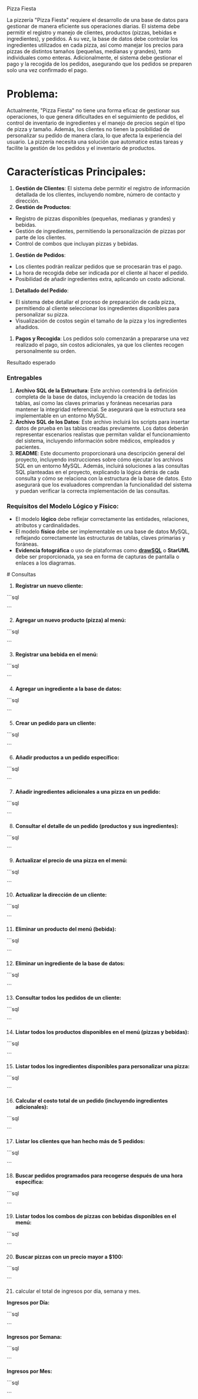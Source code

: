 Pizza Fiesta

La pizzería "Pizza Fiesta" requiere el desarrollo de una base de datos para gestionar de manera eficiente sus operaciones diarias. El sistema debe permitir el registro y manejo de clientes, productos (pizzas, bebidas e ingredientes), y pedidos. A su vez, la base de datos debe controlar los ingredientes utilizados en cada pizza, así como manejar los precios para pizzas de distintos tamaños (pequeñas, medianas y grandes), tanto individuales como enteras. Adicionalmente, el sistema debe gestionar el pago y la recogida de los pedidos, asegurando que los pedidos se preparen solo una vez confirmado el pago.

# **Problema:**

Actualmente, "Pizza Fiesta" no tiene una forma eficaz de gestionar sus operaciones, lo que genera dificultades en el seguimiento de pedidos, el control de inventario de ingredientes y el manejo de precios según el tipo de pizza y tamaño. Además, los clientes no tienen la posibilidad de personalizar su pedido de manera clara, lo que afecta la experiencia del usuario. La pizzería necesita una solución que automatice estas tareas y facilite la gestión de los pedidos y el inventario de productos.

# **Características Principales:**

1. **Gestión de Clientes**: El sistema debe permitir el registro de información detallada de los clientes, incluyendo nombre, número de contacto y dirección.
2. **Gestión de Productos**:

- Registro de pizzas disponibles (pequeñas, medianas y grandes) y bebidas.
- Gestión de ingredientes, permitiendo la personalización de pizzas por parte de los clientes.
- Control de combos que incluyan pizzas y bebidas.

1. **Gestión de Pedidos**:

- Los clientes podrán realizar pedidos que se procesarán tras el pago.
- La hora de recogida debe ser indicada por el cliente al hacer el pedido.
- Posibilidad de añadir ingredientes extra, aplicando un costo adicional.

1. **Detallado del Pedido**:

- El sistema debe detallar el proceso de preparación de cada pizza, permitiendo al cliente seleccionar los ingredientes disponibles para personalizar su pizza.
- Visualización de costos según el tamaño de la pizza y los ingredientes añadidos.

1. **Pagos y Recogida**: Los pedidos solo comenzarán a prepararse una vez realizado el pago, sin costos adicionales, ya que los clientes recogen personalmente su orden.



Resultado esperado

### **Entregables**

1. **Archivo SQL de la Estructura**: Este archivo contendrá la definición completa de la base de datos, incluyendo la creación de todas las tablas, así como las claves primarias y foráneas necesarias para mantener la integridad referencial. Se asegurará que la estructura sea implementable en un entorno MySQL.
2. **Archivo SQL de los Datos**: Este archivo incluirá los scripts para insertar datos de prueba en las tablas creadas previamente. Los datos deberán representar escenarios realistas que permitan validar el funcionamiento del sistema, incluyendo información sobre médicos, empleados y pacientes.
3. **README**: Este documento proporcionará una descripción general del proyecto, incluyendo instrucciones sobre cómo ejecutar los archivos SQL en un entorno MySQL. Además, incluirá soluciones a las consultas SQL planteadas en el proyecto, explicando la lógica detrás de cada consulta y cómo se relaciona con la estructura de la base de datos. Esto asegurará que los evaluadores comprendan la funcionalidad del sistema y puedan verificar la correcta implementación de las consultas.

### **Requisitos del Modelo Lógico y Físico:**

- El modelo **lógico** debe reflejar correctamente las entidades, relaciones, atributos y cardinalidades.
- El modelo **físico** debe ser implementable en una base de datos MySQL, reflejando correctamente las estructuras de tablas, claves primarias y foráneas.
- **Evidencia fotográfica** o uso de plataformas como [**drawSQL**](https://drawsql.app/) o **StarUML** debe ser proporcionada, ya sea en forma de capturas de pantalla o enlaces a los diagramas.



\# Consultas



1. **Registrar un nuevo cliente:**



\```sql



\```



2. **Agregar un nuevo producto (pizza) al menú:**



\```sql



\```



3. **Registrar una bebida en el menú:**



\```sql



\```



4. **Agregar un ingrediente a la base de datos:**



\```sql



\```



5. **Crear un pedido para un cliente:**



\```sql



\```



6. **Añadir productos a un pedido específico:**



\```sql



\```



7. **Añadir ingredientes adicionales a una pizza en un pedido:**



\```sql



\```



8. **Consultar el detalle de un pedido (productos y sus ingredientes):**



\```sql



\```



9. **Actualizar el precio de una pizza en el menú:**



\```sql



\```



10. **Actualizar la dirección de un cliente:**



\```sql



\```



11. **Eliminar un producto del menú (bebida):**



\```sql



\```



12. **Eliminar un ingrediente de la base de datos:**



\```sql



\```



13. **Consultar todos los pedidos de un cliente:**



\```sql



\```



14. **Listar todos los productos disponibles en el menú (pizzas y bebidas):**



\```sql



\```



15. **Listar todos los ingredientes disponibles para personalizar una pizza:**



\```sql



\```



16. **Calcular el costo total de un pedido (incluyendo ingredientes adicionales):**



\```sql



\```



17. **Listar los clientes que han hecho más de 5 pedidos:**



\```sql



\```



18. **Buscar pedidos programados para recogerse después de una hora específica:**



\```sql



\```



19. **Listar todos los combos de pizzas con bebidas disponibles en el menú:**



\```sql



\```



20. **Buscar pizzas con un precio mayor a $100:**



\```sql



\```



21. calcular el total de ingresos por día, semana y mes. 



**Ingresos por Día:**



\```sql



\```



**Ingresos por Semana:**



\```sql



\```



**Ingresos por Mes:**



\```sql



\```